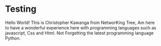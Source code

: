 # Testing
Hello World!
This is Christopher Kawanga from NetworKing Tree, Am here to have a wonderful experience here with programming languages such as javascript, Css and Html. Not Forgetting the latest programming language Python.
